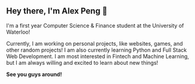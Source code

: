 ## Hey there, I'm Alex Peng 👋

I'm a first year Computer Science & Finance student at the University of Waterloo!

Currently, I am working on personal projects, like websites, games, and other random projects! I am also currently learning Python and Full Stack Web Development. I am most interested in Fintech and Machine Learning, but I am always willing and excited to learn about new things!

**See you guys around!**
<!--
**alexypeng/alexypeng** is a ✨ _special_ ✨ repository because its `README.md` (this file) appears on your GitHub profile.

Here are some ideas to get you started:

- 🔭 I’m currently working on ...
- 🌱 I’m currently learning ...
- 👯 I’m looking to collaborate on ...
- 🤔 I’m looking for help with ...
- 💬 Ask me about ...
- 📫 How to reach me: ...
- 😄 Pronouns: ...
- ⚡ Fun fact: ...
-->
